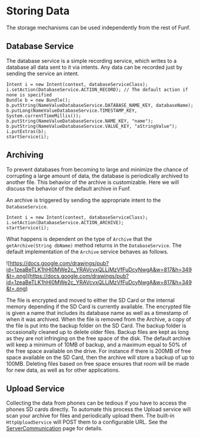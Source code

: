 # Storing Data #

The storage mechanisms can be used independently from the rest of Funf.

## Database Service ##
The database service is a simple recording service, which writes to a database all data sent to it via intents.
Any data can be recorded just by sending the service an intent.

```
Intent i = new Intent(context, databaseServiceClass);
i.setAction(DatabaseService.ACTION_RECORD); // The default action if none is specified
Bundle b = new Bundle();
b.putString(NameValueDatabaseService.DATABASE_NAME_KEY, databaseName);
b.putLong(NameValueDatabaseService.TIMESTAMP_KEY, System.currentTimeMillis());
b.putString(NameValueDatabaseService.NAME_KEY, "name");
b.putString(NameValueDatabaseService.VALUE_KEY, "aStringValue");
i.putExtras(b);
startService(i);
```

## Archiving ##
To prevent databases from becoming to large and minimize the chance of corrupting a large amount of data, the database is periodically archived to another file.  This behavior of the archive is customizable.  Here we will discuss the behavior of the default archive in Funf.

An archive is triggered by sending the appropriate intent to the `DatabaseService`.
```
Intent i = new Intent(context, databaseServiceClass);
i.setAction(DatabaseService.ACTION_ARCHIVE); 
startService(i);
```

What happens is dependent on the type of `Archive` that the `getArchive(String dbName)` method returns in the `DatabaseService`.
The default implementation of the `Archive` service behaves as follows.

![https://docs.google.com/drawings/pub?id=1zeaBeTLK1hHl0MWe2c_YRAVcvxQLLjMzVfFuDcyNwgA&w=817&h=349&t=.png](https://docs.google.com/drawings/pub?id=1zeaBeTLK1hHl0MWe2c_YRAVcvxQLLjMzVfFuDcyNwgA&w=817&h=349&t=.png)

The file is encrypted and moved to either the SD Card or the internal memory depending if the SD Card is currently available.
The encrypted file is given a name that includes its database name as well as a timestamp of when it was archived.
When the file is removed from the Archive, a copy of the file is put into the backup folder on the SD Card.
The backup folder is occasionally cleaned up to delete older files.
Backup files are kept as long as they are not infringing on the free space of the disk.
The default archive will keep a minimum of 10MB of backup, and a maximum equal to 50% of the free space available on the drive.
For instance if there is 200MB of free space available on the SD Card, then the archive will store a backup of up to 100MB.  Deleting files based on free space ensures that room will be made for new data, as well as for other applications.

## Upload Service ##
Collecting the data from phones can be tedious if you have to access the phones SD cards directly.  To automate this process the Upload service will scan your archive for files and periodically upload them.  The built-in `HttpUploadService` will POST them to a configurable URL.
See the [ServerCommunication](ServerCommunication.md) page for details.